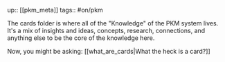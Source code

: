 up:: [[pkm_meta]]
tags:: #on/pkm

The cards folder is where all of the "Knowledge" of the PKM system lives.
It's a mix of insights and ideas, concepts, research, connections, and anything else to be the core of the knowledge here.

Now, you might be asking: [[what_are_cards|What the heck is a card?]]